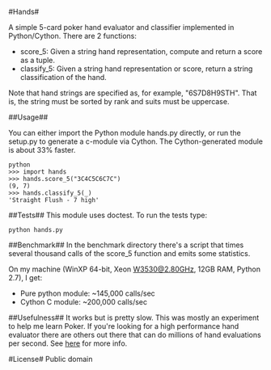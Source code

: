 #Hands#

A simple 5-card poker hand evaluator and classifier implemented in Python/Cython. There are 2 functions:

* score_5: Given a string hand representation, compute
and return a score as a tuple.
* classify_5: Given a string hand representation or score,
return a string classification of the hand.

Note that hand strings are specified as, for example, "6S7D8H9STH". That is, the string must be sorted by rank and suits must be uppercase.

##Usage##

You can either import the Python module hands.py directly, or run the setup.py to generate a c-module via Cython. The Cython-generated module is about 33% faster.

    python
    >>> import hands
    >>> hands.score_5("3C4C5C6C7C")
    (9, 7)
    >>> hands.classify_5(_)
    'Straight Flush - 7 high'
    

##Tests##
This module uses doctest. To run the tests type:

    python hands.py    

##Benchmark##
In the benchmark directory there's a script that times several thousand calls of the score_5 function and emits some statistics. 

On my machine (WinXP 64-bit, Xeon W3530@2.80GHz, 12GB RAM, Python 2.7), I get:

* Pure python module: ~145,000 calls/sec
* Cython C module: ~200,000 calls/sec	

##Usefulness##
It works but is pretty slow. This was mostly an experiment to help me learn Poker. If you're looking for a high performance hand evaluator there are others out there that can do millions of hand evaluations per second. See [here] for more info.

[here]:http://www.codingthewheel.com/archives/poker-hand-evaluator-roundup

#License#
Public domain
